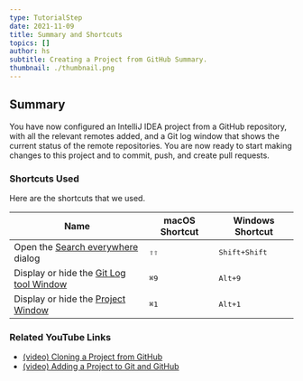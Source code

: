 ```yaml
---
type: TutorialStep
date: 2021-11-09
title: Summary and Shortcuts
topics: []
author: hs
subtitle: Creating a Project from GitHub Summary.
thumbnail: ./thumbnail.png
---
```


## Summary

You have now configured an IntelliJ IDEA project from a GitHub repository, with all the relevant remotes added, and a Git log window that shows the current status of the remote repositories. You are now ready to start making changes to this project and to commit, push, and create pull requests.

### Shortcuts Used

Here are the shortcuts that we used.

| Name                                                                                                    | macOS Shortcut | Windows Shortcut       |
| ------------------------------------------------------------------------------------------------------- | -------------- | ---------------------- |
| Open the [Search everywhere](https://www.jetbrains.com/help/idea/searching-everywhere.html) dialog      | <kbd>⇧⇧</kbd>  | <kbd>Shift+Shift</kbd> |
| Display or hide the [Git Log tool Window](https://www.jetbrains.com/help/idea/investigate-changes.html) | <kbd>⌘9</kbd>  | <kbd>Alt+9</kbd>       |
| Display or hide the [Project Window](https://www.jetbrains.com/help/idea/project-tool-window.html)      | <kbd>⌘1</kbd>  | <kbd>Alt+1</kbd>       |

### Related YouTube Links

- [(video) Cloning a Project from GitHub](https://www.youtube.com/watch?v=aBVOAnygcZw)
- [(video) Adding a Project to Git and GitHub](https://www.youtube.com/watch?v=mf2-MOl0VXY)
